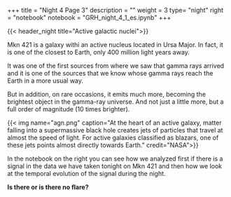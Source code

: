 +++
title = "Night 4 Page 3"
description = ""
weight = 3
type= "night"
right = "notebook"
notebook = "GRH_night_4_1_es.ipynb"
+++

{{< header_night title="Active galactic nuclei">}}

Mkn 421 is a galaxy withi an active nucleus located in Ursa Major. In fact, it is one of the closest to Earth, only 400 million light years away.

It was one of the first sources from where we saw that gamma rays arrived and it is one of the sources that we know whose gamma rays reach the Earth in a more usual way.

But in addition, on rare occasions, it emits much more, becoming the brightest object in the gamma-ray universe. And not just a little more, but a full order of magnitude (10 times brighter).

{{< img name="agn.png" caption="At the heart of an active galaxy, matter falling into a supermassive black hole creates jets of particles that travel at almost the speed of light. For active galaxies classified as blazars, one of these jets points almost directly towards Earth." credit="NASA">}}

In the notebook on the right you can see how we analyzed first if there is a signal in the data we have taken tonight on Mkn 421 and then how we look at the temporal evolution of the signal during the night.

**Is there or is there no flare?**
